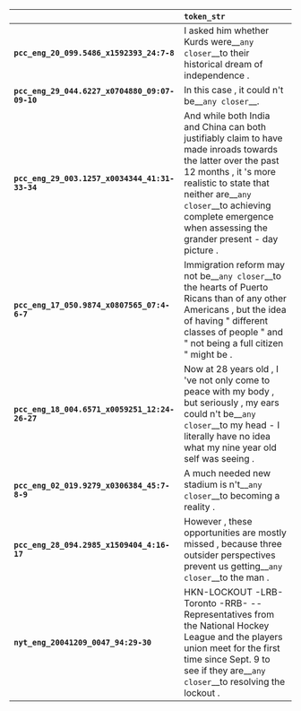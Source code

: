 |                                                | `token_str`                                                                                                                                                                                                                                                                    |
|:-----------------------------------------------|:-------------------------------------------------------------------------------------------------------------------------------------------------------------------------------------------------------------------------------------------------------------------------------|
| **`pcc_eng_20_099.5486_x1592393_24:7-8`**      | I asked him whether Kurds were__``any closer``__to their historical dream of independence .                                                                                                                                                                                    |
| **`pcc_eng_29_044.6227_x0704880_09:07-09-10`** | In this case , it could n't be__``any closer``__.                                                                                                                                                                                                                              |
| **`pcc_eng_29_003.1257_x0034344_41:31-33-34`** | And while both India and China can both justifiably claim to have made inroads towards the latter over the past 12 months , it 's more realistic to state that neither are__``any closer``__to achieving complete emergence when assessing the grander present - day picture . |
| **`pcc_eng_17_050.9874_x0807565_07:4-6-7`**    | Immigration reform may not be__``any closer``__to the hearts of Puerto Ricans than of any other Americans , but the idea of having " different classes of people " and " not being a full citizen " might be .                                                                 |
| **`pcc_eng_18_004.6571_x0059251_12:24-26-27`** | Now at 28 years old , I 've not only come to peace with my body , but seriously , my ears could n't be__``any closer``__to my head - I literally have no idea what my nine year old self was seeing .                                                                          |
| **`pcc_eng_02_019.9279_x0306384_45:7-8-9`**    | A much needed new stadium is n't__``any closer``__to becoming a reality .                                                                                                                                                                                                      |
| **`pcc_eng_28_094.2985_x1509404_4:16-17`**     | However , these opportunities are mostly missed , because three outsider perspectives prevent us getting__``any closer``__to the man .                                                                                                                                         |
| **`nyt_eng_20041209_0047_94:29-30`**           | HKN-LOCKOUT -LRB- Toronto -RRB- -- Representatives from the National Hockey League and the players union meet for the first time since Sept. 9 to see if they are__``any closer``__to resolving the lockout .                                                                  |